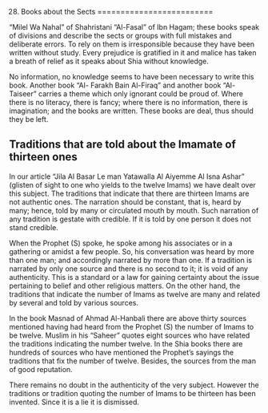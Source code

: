 28. Books about the Sects
=========================

“Milel Wa Nahal” of Shahristani “Al-Fasal” of Ibn Hagam; these books
speak of divisions and describe the sects or groups with full mistakes
and deliberate errors. To rely on them is irresponsible because they
have been written without study. Every prejudice is gratified in it and
malice has taken a breath of relief as it speaks about Shia without
knowledge.

No information, no knowledge seems to have been necessary to write this
book. Another book “Al- Farakh Bain Al-Firaq” and another book
“Al-Taiseer” carries a theme which only ignorant could be proud of.
Where there is no literacy, there is fancy; where there is no
information, there is imagination; and the books are written. These
books are deal, thus should they be left.

Traditions that are told about the Imamate of thirteen ones
-----------------------------------------------------------

In our article “Jila Al Basar Le man Yatawalla Al Aiyemme Al Isna Ashar”
(glisten of sight to one who yields to the twelve Imams) we have dealt
over this subject. The traditions that indicate that there are thirteen
Imams are not authentic ones. The narration should be constant, that is,
heard by many; hence, told by many or circulated mouth by mouth. Such
narration of any tradition is gestate with credible. If it is told by
one person it does not stand credible.

When the Prophet (S) spoke, he spoke among his associates or in a
gathering or amidst a few people. So, his conversation was heard by more
than one man; and accordingly narrated by more than one. If a tradition
is narrated by only one source and there is no second to it; it is void
of any authenticity. This is a standard or a law for gaining certainty
about the issue pertaining to belief and other religious matters. On the
other hand, the traditions that indicate the number of Imams as twelve
are many and related by several and told by various sources.

In the book Masnad of Ahmad Al-Hanbali there are above thirty sources
mentioned having had heard from the Prophet (S) the number of Imams to
be twelve. Muslim in his “Saheer” quotes eight sources who have related
the traditions indicating the number twelve. In the Shia books there are
hundreds of sources who have mentioned the Prophet’s sayings the
traditions that fix the number of twelve. Besides, the sources from the
man of good reputation.

There remains no doubt in the authenticity of the very subject. However
the traditions or tradition quoting the number of Imams to be thirteen
has been invented. Since it is a lie it is dismissed.


